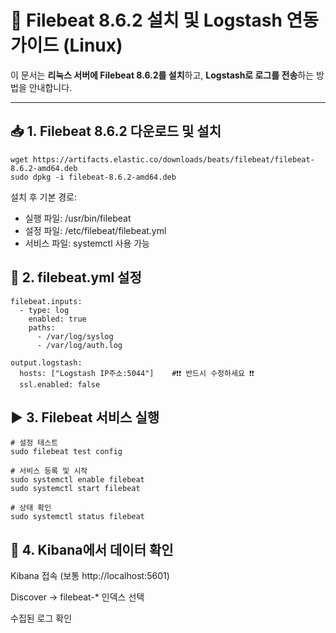# 🐧 Filebeat 8.6.2 설치 및 Logstash 연동 가이드 (Linux)

이 문서는 **리눅스 서버에 Filebeat 8.6.2를 설치**하고, **Logstash로 로그를 전송**하는 방법을 안내합니다.

---

## 📥 1. Filebeat 8.6.2 다운로드 및 설치
```
wget https://artifacts.elastic.co/downloads/beats/filebeat/filebeat-8.6.2-amd64.deb
sudo dpkg -i filebeat-8.6.2-amd64.deb
```

설치 후 기본 경로:

- 실행 파일: /usr/bin/filebeat
- 설정 파일: /etc/filebeat/filebeat.yml
- 서비스 파일: systemctl 사용 가능

## 📝 2. filebeat.yml 설정
```
filebeat.inputs:
  - type: log
    enabled: true
    paths:
      - /var/log/syslog
      - /var/log/auth.log

output.logstash:
  hosts: ["Logstash IP주소:5044"]    #❗❗ 반드시 수정하세요 ❗❗
  ssl.enabled: false
```

## ▶️ 3. Filebeat 서비스 실행
```
# 설정 테스트
sudo filebeat test config

# 서비스 등록 및 시작
sudo systemctl enable filebeat
sudo systemctl start filebeat

# 상태 확인
sudo systemctl status filebeat
```
## 🧪 4. Kibana에서 데이터 확인
Kibana 접속 (보통 http://localhost:5601)

Discover → filebeat-* 인덱스 선택

수집된 로그 확인
